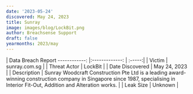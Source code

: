 ```yaml
---
date: '2023-05-24'
discovered: May 24, 2023
title: Sunray
image: images/blog/LockBit.png
author: Breachsense Support
draft: false
yearmonths: 2023/may
---
```



| Data Breach Report
------------:     |:-------------:    | :-----:|
| Victim      | sunray.com.sg      | 
| Threat Actor      | LockBit      | 
| Date Discovered      | May 24, 2023      | 
| Description      | Sunray Woodcraft Construction Pte Ltd is a leading award-winning construction company in Singapore since 1987, specialising in Interior Fit-Out, Addition and Alteration works.      | 
| Leak Size      | Unknown      | 

